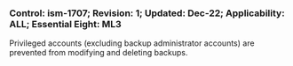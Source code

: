 ### Control: ism-1707; Revision: 1; Updated: Dec-22; Applicability: ALL; Essential Eight: ML3
<p>Privileged accounts (excluding backup administrator accounts) are prevented from modifying and deleting backups.</p>